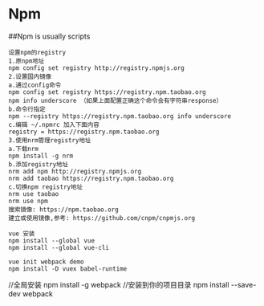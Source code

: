 # Npm 

##Npm is usually scripts

	设置npm的registry 
	1.原npm地址
	npm config set registry http://registry.npmjs.org 
	2.设置国内镜像
	a.通过config命令
	npm config set registry https://registry.npm.taobao.org 
	npm info underscore （如果上面配置正确这个命令会有字符串response）
	b.命令行指定
	npm --registry https://registry.npm.taobao.org info underscore 
	c.编辑 ~/.npmrc 加入下面内容
	registry = https://registry.npm.taobao.org
	3.使用nrm管理registry地址
	a.下载nrm
	npm install -g nrm
	b.添加registry地址
	nrm add npm http://registry.npmjs.org
	nrm add taobao https://registry.npm.taobao.org
	c.切换npm registry地址
	nrm use taobao
	nrm use npm
	搜索镜像: https://npm.taobao.org
	建立或使用镜像,参考: https://github.com/cnpm/cnpmjs.org
	
	vue 安装
	npm install --global vue
	npm install --global vue-cli
	
	vue init webpack demo
	npm install -D vuex babel-runtime

//全局安装
npm install -g webpack
//安装到你的项目目录
npm install --save-dev webpack
